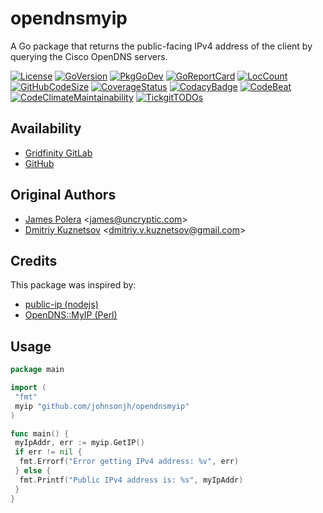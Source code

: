 # opendnsmyip

A Go package that returns the public-facing IPv4 address of the client
by querying the Cisco OpenDNS servers.

[![License](http://img.shields.io/badge/license-mit-blue.svg)](https://raw.githubusercontent.com/johnsonjh/opendnsmyip/master/LICENSE)
[![GoVersion](https://img.shields.io/github/go-mod/go-version/johnsonjh/opendnsmyip.svg)](https://github.com/johnsonjh/opendnsmyip/blob/master/go.mod)
[![PkgGoDev](https://pkg.go.dev/badge/github.com/johnsonjh/opendnsmyip)](https://pkg.go.dev/github.com/johnsonjh/opendnsmyip)
[![GoReportCard](https://goreportcard.com/badge/github.com/johnsonjh/opendnsmyip)](https://goreportcard.com/report/github.com/johnsonjh/opendnsmyip)
[![LocCount](https://img.shields.io/tokei/lines/github/johnsonjh/opendnsmyip.svg)](https://github.com/XAMPPRocky/tokei)
[![GitHubCodeSize](https://img.shields.io/github/languages/code-size/johnsonjh/opendnsmyip.svg)](https://github.com/johnsonjh/opendnsmyip)
[![CoverageStatus](https://coveralls.io/repos/github/johnsonjh/opendnsmyip/badge.svg?branch=master)](https://coveralls.io/github/johnsonjh/opendnsmyip?branch=master)
[![CodacyBadge](https://api.codacy.com/project/badge/Grade/c756d556a38842a5b82265e5f1bebcc1)](https://app.codacy.com/gh/johnsonjh/opendnsmyip?utm_source=github.com&utm_medium=referral&utm_content=johnsonjh/opendnsmyip&utm_campaign=Badge_Grade)
[![CodeBeat](https://codebeat.co/badges/f148c0a4-604b-449e-b450-02fb5074a131)](https://codebeat.co/projects/github-com-johnsonjh-opendnsmyip-master)
[![CodeClimateMaintainability](https://api.codeclimate.com/v1/badges/d8e0a5a40404d2153688/maintainability)](https://codeclimate.com/github/johnsonjh/opendnsmyip/maintainability)
[![TickgitTODOs](https://img.shields.io/endpoint?url=https://api.tickgit.com/badge?repo=github.com/johnsonjh/opendnsmyip)](https://www.tickgit.com/browse?repo=github.com/johnsonjh/opendnsmyip)


## Availability

* [Gridfinity GitLab](https://gitlab.gridfinity.com/jeff/go-opendns-myip)
* [GitHub](https://github.com/johnsonjh/opendnsmyip)


## Original Authors

* [James Polera](https://github.com/polera/publicip) \<james@uncryptic.com\>
* [Dmitriy Kuznetsov](https://github.com/Dikman/publicip) \<dmitriy.v.kuznetsov@gmail.com\>


## Credits

This package was inspired by:

* [public-ip (nodejs)](https://github.com/sindresorhus/public-ip/blob/master/index.js)
* [OpenDNS::MyIP (Perl)](https://metacpan.org/pod/OpenDNS::MyIP)


## Usage

```go
package main

import (
 "fmt"
 myip "github.com/johnsonjh/opendnsmyip"
)

func main() {
 myIpAddr, err := myip.GetIP()
 if err != nil {
  fmt.Errorf("Error getting IPv4 address: %v", err)
 } else {
  fmt.Printf("Public IPv4 address is: %s", myIpAddr)
 }
}
```

